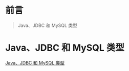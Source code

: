 # 前言

> Java、JDBC 和 MySQL 类型

# Java、JDBC 和 MySQL 类型

[Java、JDBC 和 MySQL 类型](https://mysql.net.cn/doc/connector-j/en/connector-j-reference-type-conversions.html)

